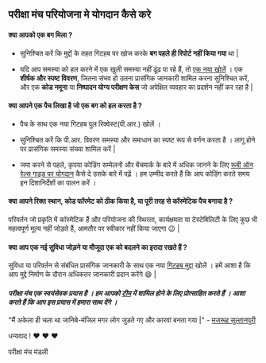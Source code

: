 ## परीक्षा मंच परियोजना मे योगदान कैसे करे

#### **क्या आपको एक बग मिला ?**

* सुनिश्चित करें कि [मुद्दों](https://github.com/shikshaplus/pareeksha-manch/issues) के तहत गिटहब पर खोज करके **बग पहले ही रिपोर्ट नहीं किया गया** था |

* यदि आप समस्या को हल करने में एक खुली समस्या नहीं ढूंढ पा रहे हैं, तो [एक नया खोलें](https://github.com/shikshaplus/pareeksha-manch/issues/new) । एक **शीर्षक और स्पष्ट विवरण**, जितना संभव हो उतना प्रासंगिक जानकारी शामिल करना सुनिश्चित करें, और एक **कोड नमूना** या **निष्पादन योग्य परीक्षण केस** जो अपेक्षित व्यवहार का प्रदर्शन नहीं कर रहा है |

#### **क्या आपने एक पैच लिखा है जो एक बग को हल करता है ?**

* पैच के साथ एक नया गिटहब पुल रिक्वेस्ट(पी.आर.) खोलें ।

* सुनिश्चित करें कि पी.आर. विवरण समस्या और समाधान का स्पष्ट रूप से वर्णन करता है । लागू होने पर प्रासंगिक समस्या संख्या शामिल करें |

* जमा करने से पहले, कृपया कोडिंग सम्मेलनों और बेंचमार्क के बारे में अधिक जानने के लिए [रूबी ऑन रेल्स गाइड पर योगदान](http://edgeguides.rubyonrails.org/contributing_to_ruby_on_rails.html) कैसे दे उसके बारे में पढ़ें । हम उम्मीद करते हैं कि आप कोडिंग करते समय इन दिशानिर्देशों का पालन करें ।

#### **क्या आपने रिक्‍त स्थान, कोड फॉरमेट को ठीक किया है, या पूरी तरह से कॉस्मेटिक पैच बनाया है ?**

परिवर्तन जो प्रकृति में कॉस्मेटिक हैं और परियोजना की स्थिरता, कार्यक्षमता या टेस्टेबिलिटी के लिए कुछ भी महत्वपूर्ण मूल्य नहीं जोड़ते हैं, आमतौर पर स्वीकार नहीं किया जाएगा :wink: |

#### **क्या आप एक नई सुविधा जोड़ने या मौजूदा एक को बदलने का इरादा रखते हैं ?**

सुविधा या परिवर्तन से संबंधित प्रासंगिक जानकारी के साथ एक नया [गिटहब मुद्दा](https://github.com/shikshaplus/pareeksha-manch/issues/new) खोलें । हमें आशा है कि आप मुद्दे निर्माण के दौरान अधिकतर जानकारी प्रदान करेंगे :smile: |

#### *परीक्षा मंच एक स्वयंसेवक प्रयास है । हम आपको [टीम](https://github.com/shikshaplus/pareeksha-manch/graphs/contributors) में शामिल होने के लिए प्रोत्साहित करते हैं । आशा करते हैं कि आप इस प्रयास में हमारा साथ देंगे ।*

"मैं अकेला ही चला था जानिबे-मंजिल मगर लोग जुडते गए और कारवां बनता गया |" - [मजरूह सुल्तानपुरी](https://en.wikipedia.org/wiki/Majrooh_Sultanpuri)

धन्यवाद ! :heart: :heart: :heart:

परीक्षा मंच मंडली
